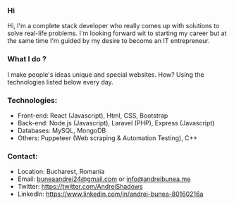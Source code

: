 ### Hi

Hi, I'm a complete stack developer who really comes up with solutions to solve real-life problems. I'm looking forward wit to starting my career but at the same time I'm guided by my desire to become an IT entrepreneur.

### What I do ?

I make people's ideas unique and special websites. How? Using the technologies listed below every day.

### Technologies:
* Front-end: React (Javascript), Html, CSS, Bootstrap
* Back-end: Node.js (Javascript), Laravel (PHP), Express (Javascript)
* Databases: MySQL, MongoDB
* Others: Puppeteer (Web scraping & Automation Testing), C++

### Contact:

* Location: Bucharest, Romania
* Email: buneaandrei24@gmail.com or info@andreibunea.me
* Twitter: https://twitter.com/AndreiShadows
* LinkedIn: https://www.linkedin.com/in/andrei-bunea-80160216a

